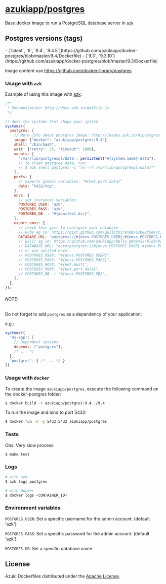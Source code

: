 [azukiapp/postgres](http://images.azk.io/#/postgres?from=github-readme)
==================

Base docker image to run a PostgreSQL database server in [`azk`](http://azk.io)

Postgres versions (tags)
---

<versions>
- [`latest`, `9`, `9.4`, `9.4.5`](https://github.com/azukiapp/docker-postgres/blob/master/9.4/Dockerfile)
- [`9.3`, `9.3.10`](https://github.com/azukiapp/docker-postgres/blob/master/9.3/Dockerfile)
</versions>

Image content use https://github.com/docker-library/postgres

### Usage with `azk`

Example of using this image with [azk](http://azk.io):

```js
/**
 * Documentation: http://docs.azk.io/Azkfile.js
 */

// Adds the systems that shape your system
systems({
  postgres: {
    // More info about postgres image: http://images.azk.io/#/postgres?from=images-azkfile-postgres
    image: {"docker": "azukiapp/postgres:9.4"},
    shell: "/bin/bash",
    wait: {"retry": 25, "timeout": 1000},
    mounts: {
      '/var/lib/postgresql/data': persistent("#{system.name}-data"),
      // to clean postgres data, run:
      // $ azk shell postgres -c "rm -rf /var/lib/postgresql/data/*"
    },
    ports: {
      // exports global variables: "#{net.port.data}"
      data: "5432/tcp",
    },
    envs: {
      // set instances variables
      POSTGRES_USER: "azk",
      POSTGRES_PASS: "azk",
      POSTGRES_DB  : "#{manifest.dir}",
    },
    export_envs: {
      // check this gist to configure your database
      // Ruby eg in: https://gist.github.com/gullitmiranda/62082f2e47c364ef9617
      DATABASE_URL: "postgres://#{envs.POSTGRES_USER}:#{envs.POSTGRES_PASS}@#{net.host}:#{net.port.data}/${envs.POSTGRES_DB}",
      // Exlir eg in: https://github.com/azukiapp/hello_phoenix/blob/master/config/database.uri.exs
      // DATABASE_URL: "ecto+postgres://#{envs.POSTGRES_USER}:#{envs.POSTGRES_PASS}@#{net.host}:#{net.port.data}/${envs.POSTGRES_DB}",
      // or use splited envs:
      // POSTGRES_USER: "#{envs.POSTGRES_USER}",
      // POSTGRES_PASS: "#{envs.POSTGRES_PASS}",
      // POSTGRES_HOST: "#{net.host}",
      // POSTGRES_PORT: "#{net.port.data}",
      // POSTGRES_DB  : "#{envs.POSTGRES_DB}",
    },
  },
});
```

###### NOTE:

Do not forget to add `postgres` as a dependency of your application:

e.g.:

```js
systems({
  'my-app': {
    // Dependent systems
    depends: ["postgres"],
    /* ... */
  },
  'postgres': { /* ... */ }
})
```

### Usage with `docker`

To create the image `azukiapp/postgres`, execute the following command on the docker-postgres folder:

```sh
$ docker build -t azukiapp/postgres:9.4 ./9.4
```

To run the image and bind to port 5432:

```sh
$ docker run -d -p 5432:5432 azukiapp/postgres
```

### Tests

Obs: Very slow process

```
$ make test
```

### Logs

```sh
# with azk
$ azk logs postgres

# with docker
$ docker logs <CONTAINER_ID>
```

### Environment variables

`POSTGRES_USER`: Set a specific username for the admin account. (default 'azk')

`POSTGRES_PASS`: Set a specific password for the admin account. (default 'azk')

`POSTGRES_DB`: Set a specific database name

## License

Azuki Dockerfiles distributed under the [Apache License][license].

[license]: ./LICENSE
